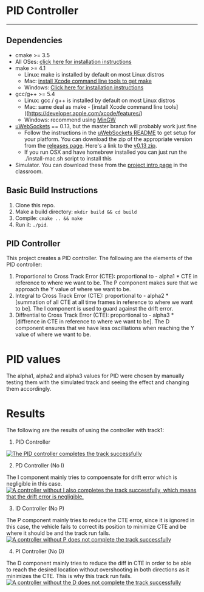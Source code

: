 # PID Controller

---

## Dependencies

* cmake >= 3.5
 * All OSes: [click here for installation instructions](https://cmake.org/install/)
* make >= 4.1
  * Linux: make is installed by default on most Linux distros
  * Mac: [install Xcode command line tools to get make](https://developer.apple.com/xcode/features/)
  * Windows: [Click here for installation instructions](http://gnuwin32.sourceforge.net/packages/make.htm)
* gcc/g++ >= 5.4
  * Linux: gcc / g++ is installed by default on most Linux distros
  * Mac: same deal as make - [install Xcode command line tools]((https://developer.apple.com/xcode/features/)
  * Windows: recommend using [MinGW](http://www.mingw.org/)
* [uWebSockets](https://github.com/uWebSockets/uWebSockets) == 0.13, but the master branch will probably work just fine
  * Follow the instructions in the [uWebSockets README](https://github.com/uWebSockets/uWebSockets/blob/master/README.md) to get setup for your platform. You can download the zip of the appropriate version from the [releases page](https://github.com/uWebSockets/uWebSockets/releases). Here's a link to the [v0.13 zip](https://github.com/uWebSockets/uWebSockets/archive/v0.13.0.zip).
  * If you run OSX and have homebrew installed you can just run the ./install-mac.sh script to install this
* Simulator. You can download these from the [project intro page](https://github.com/udacity/CarND-PID-Control-Project/releases) in the classroom.

## Basic Build Instructions

1. Clone this repo.
2. Make a build directory: `mkdir build && cd build`
3. Compile: `cmake .. && make`
4. Run it: `./pid`.

## PID Controller

This project creates a PID controller. The following are the elements of the PID controller:

1. Proportional to Cross Track Error (CTE): proportional to - alpha1 * CTE in reference to where we want to be. The P component makes sure that we approach the Y value of where we want to be.
2. Integral to Cross Track Error (CTE): proportional to - alpha2 * [summation of all CTE at all time frames in reference to where we want to be]. The I component is used to guard against the drift error.
3. Diffrential to Cross Track Error (CTE): proportional to - alpha3 * [diffrence in CTE in reference to where we want to be]. The D component ensures that we have less oscilliations when reaching the Y value of where we want to be.

# PID values

The alpha1, alpha2 and alpha3 values for PID were chosen by manually testing them with the simulated track and seeing the effect and changing them accordingly.

# Results

The following are the results of using the controller with track1:

1. PID Controller

[![The PID controller completes the track successfully](https://img.youtube.com/vi/7OSPnfSJog8/0.jpg)](https://youtu.be/7OSPnfSJog8)

2. PD Controller (No I)

The I component mainly tries to compoensate for drift error which is negligible in this case.
[![A controller without I also completes the track successfully, which means that the drift error is negligible.](https://img.youtube.com/vi/YW43OYxFKzc/0.jpg)](https://youtu.be/YW43OYxFKzc)

3. ID Controller (No P)

The P component mainly tries to reduce the CTE error, since it is ignored in this case, the vehicle fails to correct its position to minimize CTE and be where it should be and the track run fails.
[![A controller without P does not complete the track successfully](https://img.youtube.com/vi/k8yrqYgbTqo/0.jpg)](https://youtu.be/k8yrqYgbTqo)

4. PI Controller (No D)

The D component mainly tries to reduce the diff in CTE in order to be able to reach the desired location without overshooting in both directions as it minimizes the CTE. This is why this track run fails.
[![A controller without the D does not complete the track successfully](https://img.youtube.com/vi/KzEOlea0wNA/0.jpg)](https://youtu.be/KzEOlea0wNA)
